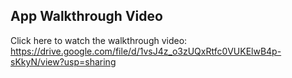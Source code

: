 ## App Walkthrough Video

Click here to watch the walkthrough video: 
https://drive.google.com/file/d/1vsJ4z_o3zUQxRtfc0VUKElwB4p-sKkyN/view?usp=sharing
